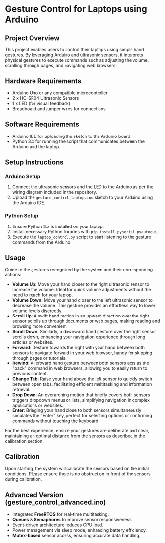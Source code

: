 # Gesture Control for Laptops using Arduino

## Project Overview
This project enables users to control their laptops using simple hand gestures. By leveraging Arduino and ultrasonic sensors, it interprets physical gestures to execute commands such as adjusting the volume, scrolling through pages, and navigating web browsers.

## Hardware Requirements
- Arduino Uno or any compatible microcontroller
- 2 x HC-SR04 Ultrasonic Sensors
- 1 x LED (for visual feedback)
- Breadboard and jumper wires for connections

## Software Requirements
- Arduino IDE for uploading the sketch to the Arduino board.
- Python 3.x for running the script that communicates between the Arduino and the laptop.

## Setup Instructions

### Arduino Setup
1. Connect the ultrasonic sensors and the LED to the Arduino as per the wiring diagram included in the repository.
2. Upload the `gesture_control_laptop.ino` sketch to your Arduino using the Arduino IDE.

### Python Setup
1. Ensure Python 3.x is installed on your laptop.
2. Install necessary Python libraries with `pip install pyserial pyautogui`.
3. Execute the `laptop_control.py` script to start listening to the gesture commands from the Arduino.

## Usage
Guide to the gestures recognized by the system and their corresponding actions:

- **Volume Up**: Move your hand closer to the right ultrasonic sensor to increase the volume. Ideal for quick volume adjustments without the need to reach for your laptop.
- **Volume Down**: Move your hand closer to the left ultrasonic sensor to decrease the volume. This gesture provides an effortless way to lower volume levels discreetly.
- **Scroll Up**: A swift hand motion in an upward direction over the right sensor scrolls up through documents or web pages, making reading and browsing more convenient.
- **Scroll Down**: Similarly, a downward hand gesture over the right sensor scrolls down, enhancing your navigation experience through long articles or websites.
- **Forward**: Gesture towards the right with your hand between both sensors to navigate forward in your web browser, handy for skipping through pages or tutorials.
- **Rewind**: A leftward hand gesture between both sensors acts as the "back" command in web browsers, allowing you to easily return to previous content.
- **Change Tab**: Raise your hand above the left sensor to quickly switch between open tabs, facilitating efficient multitasking and information retrieval.
- **Drop Down**: An overarching motion that briefly covers both sensors triggers dropdown menus or lists, simplifying navigation in complex applications or websites.
- **Enter**: Bringing your hand close to both sensors simultaneously simulates the "Enter" key, perfect for selecting options or confirming commands without touching the keyboard.

For the best experience, ensure your gestures are deliberate and clear, maintaining an optimal distance from the sensors as described in the calibration section.

## Calibration
Upon starting, the system will calibrate the sensors based on the initial conditions. Please ensure there is no obstruction in front of the sensors during calibration.

## Advanced Version (gesture_control_advanced.ino)
- Integrated **FreeRTOS** for real-time multitasking.
- **Queues** & **Semaphores** to improve sensor responsiveness.
- Event-driven architecture reduces CPU load.
- Power management via sleep mode, enhancing battery efficiency.
- **Mutex-based** sensor access, ensuring accurate data handling.